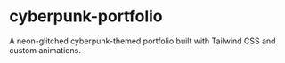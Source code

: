 # cyberpunk-portfolio
A neon-glitched cyberpunk-themed portfolio built with Tailwind CSS and custom animations.
